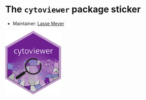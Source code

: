 # The `cytoviewer` package sticker

* Maintainer: [Lasse Meyer](https://github.com/lassedochreden)

<img src=cytoviewer.png height="200">
